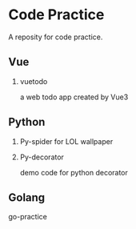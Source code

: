# Code Practice

A reposity for code practice.

## Vue

1. vuetodo

   a web todo app created by Vue3

## Python

1. Py-spider
   for LOL wallpaper

2. Py-decorator

   demo code for python decorator


## Golang

go-practice